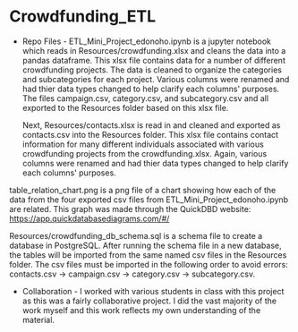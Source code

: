 # Crowdfunding_ETL

- Repo Files -
ETL_Mini_Project_edonoho.ipynb is a jupyter notebook which reads in Resources/crowdfunding.xlsx and cleans the data into a pandas dataframe. This xlsx file contains data for a number of different crowdfunding projects. The data is cleaned to organize the categories and subcategories for each project. Various columns were renamed and had thier data types changed to help clarify each columns' purposes. The files campaign.csv, category.csv, and subcategory.csv and all exported to the Resources folder based on this xlsx file. 

    Next, Resources/contacts.xlsx is read in and cleaned and exported as contacts.csv into the Resources folder. This xlsx file contains contact information for many different individuals associated with various crowdfunding projects from the crowdfunding.xlsx. Again, various columns were renamed and had thier data types changed to help clarify each columns' purposes.
    
table_relation_chart.png is a png file of a chart showing how each of the data from the four exported csv files from ETL_Mini_Project_edonoho.ipynb are related. This graph was made through the QuickDBD website: https://app.quickdatabasediagrams.com/#/

Resources/crowdfunding_db_schema.sql is a schema file to create a database in PostgreSQL. After running the schema file in a new database, the tables will be imported from the same named csv files in the Resources folder. The csv files must be imported in the following order to avoid errors: contacts.csv -> campaign.csv -> category.csv -> subcategory.csv.

- Collaboration -
I worked with various students in class with this project as this was a fairly collaborative project. I did the vast majority of the work myself and this work reflects my own understanding of the material. 

